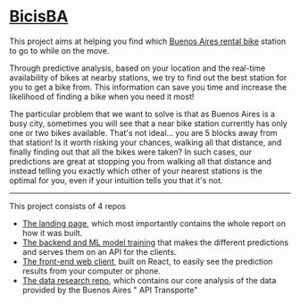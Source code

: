 # [BicisBA](https://bicisba.github.io/)

This project aims at helping you find which [Buenos Aires rental bike](https://baecobici.com.ar/) station to go to while on the move.

Through predictive analysis, based on your location and the real-time availability of bikes at nearby stations, we try to find out the best station for you to get a bike from. This information can save you time and increase the likelihood of finding a bike when you need it most!

The particular problem that we want to solve is that as Buenos Aires is a busy city, sometimes you will see that a near bike station currently has only one or two bikes available. That's not ideal... you are 5 blocks away from that station! Is it worth risking your chances, walking all that distance, and finally finding out that all the bikes were taken? In such cases, our predictions are great at stopping you from walking all that distance and instead telling you exactly which other of your nearest stations is the optimal for you, even if your intuition tells you that it's not.

---

This project consists of 4 repos

- [The landing page](https://github.com/BicisBA/.github), which most importantly contains the whole report on how it was built.
- [The backend and ML model training](https://github.com/BicisBA/frame) that makes the different predictions and serves them on an API for the clients.
- [The front-end web client](https://github.com/BicisBA/BicisBA.github.io), built on React, to easily see the prediction results from your computer or phone.
- [The data research repo](https://github.com/BicisBA/research), which contains our core analysis of the data provided by the Buenos Aires "
API Transporte"
